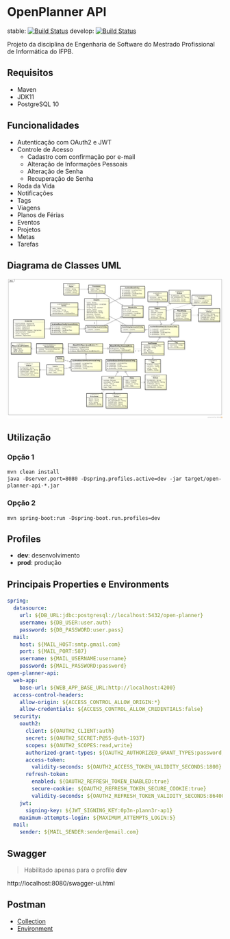 # OpenPlanner API

stable: [![Build Status](https://travis-ci.org/open-planner/open-planner-api.svg?branch=master)](https://travis-ci.org/open-planner/open-planner-api)
develop: [![Build Status](https://travis-ci.org/open-planner/open-planner-api.svg?branch=develop)](https://travis-ci.org/open-planner/open-planner-api)

Projeto da disciplina de Engenharia de Software do Mestrado Profissional de Informática do IFPB.

## Requisitos

* Maven
* JDK11
* PostgreSQL 10

## Funcionalidades

* Autenticação com OAuth2 e JWT
* Controle de Acesso
  * Cadastro com confirmação por e-mail
  * Alteração de Informações Pessoais
  * Alteração de Senha
  * Recuperação de Senha
* Roda da Vida
* Notificações
* Tags
* Viagens
* Planos de Férias
* Eventos
* Projetos
* Metas
* Tarefas

## Diagrama de Classes UML

![class-diagram](docs/uml/open-planner-api_class-diagram.png)

## Utilização

### Opção 1

```
mvn clean install
java -Dserver.port=8080 -Dspring.profiles.active=dev -jar target/open-planner-api-*.jar
```

### Opção 2

```
mvn spring-boot:run -Dspring-boot.run.profiles=dev
```

## Profiles

* **dev**: desenvolvimento
* **prod**: produção

## Principais Properties e Environments

```yml
spring:
  datasource:
    url: ${DB_URL:jdbc:postgresql://localhost:5432/open-planner}
    username: ${DB_USER:user.auth}
    password: ${DB_PASSWORD:user.pass}
  mail:
    host: ${MAIL_HOST:smtp.gmail.com}
    port: ${MAIL_PORT:587}
    username: ${MAIL_USERNAME:username}
    password: ${MAIL_PASSWORD:password}
open-planner-api:
  web-app:
    base-url: ${WEB_APP_BASE_URL:http://localhost:4200}
  access-control-headers:
    allow-origin: ${ACCESS_CONTROL_ALLOW_ORIGIN:*}
    allow-credentials: ${ACCESS_CONTROL_ALLOW_CREDENTIALS:false}
  security:
    oauth2:
      client: ${OAUTH2_CLIENT:auth}
      secret: ${OAUTH2_SECRET:P@55-@uth-1937}
      scopes: ${OAUTH2_SCOPES:read,write}
      authorized-grant-types: ${OAUTH2_AUTHORIZED_GRANT_TYPES:password,refresh_token}
      access-token:
        validity-seconds: ${OAUTH2_ACCESS_TOKEN_VALIDITY_SECONDS:1800}
      refresh-token:
        enabled: ${OAUTH2_REFRESH_TOKEN_ENABLED:true}
        secure-cookie: ${OAUTH2_REFRESH_TOKEN_SECURE_COOKIE:true}
        validity-seconds: ${OAUTH2_REFRESH_TOKEN_VALIDITY_SECONDS:86400}
    jwt:
      signing-key: ${JWT_SIGNING_KEY:0p3n-p1ann3r-ap1}
    maximum-attempts-login: ${MAXIMUM_ATTEMPTS_LOGIN:5}
  mail:
    sender: ${MAIL_SENDER:sender@email.com}
```

## Swagger

> Habilitado apenas para o profile **dev**

http://localhost:8080/swagger-ui.html

## Postman

* [Collection](/postman/open-planner-api.postman_collection.json)
* [Environment](/postman/open-planner-api.postman_environment.json)
